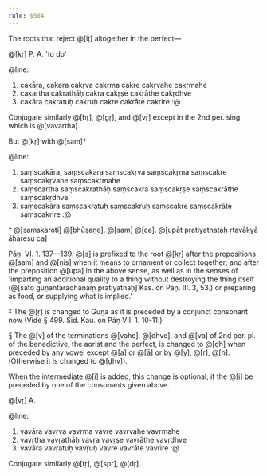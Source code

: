 ```yaml
---
rule: §504
---
```


The roots that reject @[iṭ] altogether in the perfect—

@[kṛ] P. A. 'to do'

@line:

1. cakāra, cakara cakṛva cakṛma cakre cakṛvahe cakṛmahe
2. cakartha cakrathāḥ cakra cakṛṣe cakrāthe cakṛdhve
3. cakāra cakratuḥ cakruḥ cakre cakrāte cakrire
   :@

Conjugate similarly @[hṛ], @[gṛ], and @[vṛ] except in the 2nd per. sing. which is @[vavartha].

But @[kṛ] with @[sam]†

@line:

1. saṃscakāra, saṃscakara saṃscakṛva saṃscakṛma saṃscakre saṃscakṛvahe saṃscakṛmahe
2. saṃscartha saṃscakrathāḥ saṃscakra saṃscakṛṣe saṃscakrāthe saṃscakṛdhve
3. saṃscakāra saṃscakratuḥ saṃscakruḥ saṃscakre saṃscakrāte saṃscakrire
   :@

† @[saṃskaroti] @[bhūṣaṇe]. @[sam] @[ca]. @[upāt pratiyatnataḥ ṛtavākyā āhareṣu ca]

Pāṇ. VI. 1. 137—139. @[s] is prefixed to the root @[kṛ] after the prepositions @[sam] and @[nis] when it means to ornament or collect together; and after the preposition @[upa] in the above sense, as well as in the senses of 'imparting an additional quality to a thing without destroying the thing itself (@[sato guṇāntarādhānaṃ pratiyatnaḥ] Kas. on Pāṇ. III. 3, 53.) or preparing as food, or supplying what is implied.'

‡ The @[ṛ] is changed to Guṇa as it is preceded by a conjunct consonant now (Vide § 499. Sid. Kau. on Pāṇ VII. 1. 10-11.)

§ The @[v] of the terminations @[vahe], @[dhve], and @[va] of 2nd per. pl. of the benedictive, the aorist and the perfect, is changed to @[ḍh] when preceded by any vowel except @[a] or @[ā] or by @[y], @[r], @[h]. (Otherwise it is changed to @[ḍhv]).

When the intermediate @[i] is added, this change is optional, if the @[i] be preceded by one of the consonants given above.

@[vṛ] A.

@line:

1. vavāra vavṛva vavṛma vavre vavṛvahe vavṛmahe
2. vavṛtha vavṛathāḥ vavṛa vavṛṣe vavrāthe vavṛdhve
3. vavāra vavṛatuḥ vavṛuḥ vavre vavrāte vavrire
   :@

Conjugate similarly @[tṛ], @[spṛ], @[dṛ].